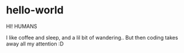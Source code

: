 # hello-world

HI! HUMANS

I like coffee and sleep, and a lil bit of wandering..
But then coding takes away all my attention :D
